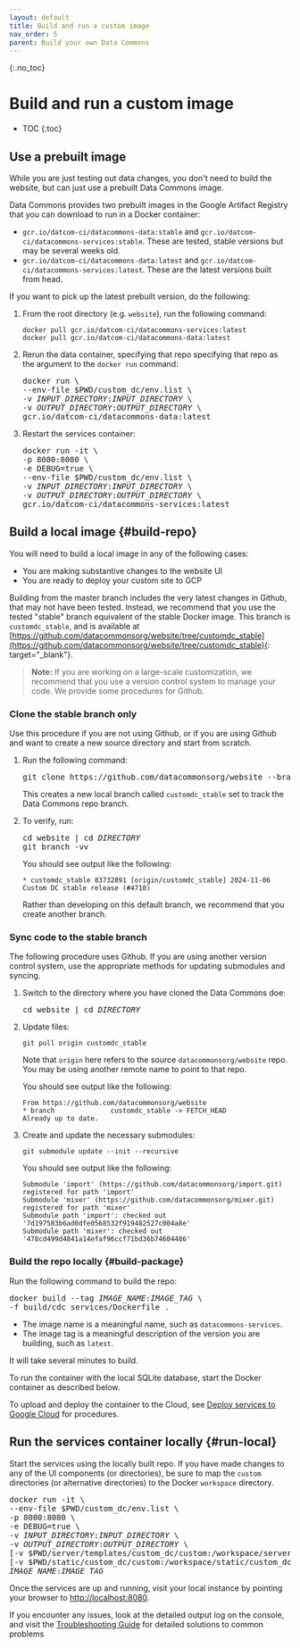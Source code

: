 ```yaml
---
layout: default
title: Build and run a custom image
nav_order: 5
parent: Build your own Data Commons
---
```


{:.no_toc}
# Build and run a custom image

* TOC
{:toc}


## Use a prebuilt image

While you are just testing out data changes, you don't need to build the website, but can just use a prebuilt Data Commons image.

Data Commons provides two prebuilt images in the Google Artifact Registry that you can download to run in a Docker container:

- `gcr.io/datcom-ci/datacommons-data:stable` and `gcr.io/datcom-ci/datacommons-services:stable`. These are tested, stable versions but may be several weeks old.
- `gcr.io/datcom-ci/datacommons-data:latest` and `gcr.io/datcom-ci/datacommons-services:latest`. These are the latest versions built from head.

If you want to pick up the latest prebuilt version, do the following:

1. From the root directory (e.g. `website`), run the following command:
   ```shell  
   docker pull gcr.io/datcom-ci/datacommons-services:latest
   docker pull gcr.io/datcom-ci/datacommons-data:latest
   ```
   
1. Rerun the data container, specifying that repo specifying that repo as the argument to the `docker run` command:
   <pre>docker run \
   --env-file $PWD/custom_dc/env.list \
   -v <var>INPUT_DIRECTORY</var>:<var>INPUT_DIRECTORY</var> \
   -v <var>OUTPUT_DIRECTORY</var>:<var>OUTPUT_DIRECTORY</var> \
   gcr.io/datcom-ci/datacommons-data:latest
   </pre>

1. Restart the services container:
   <pre>docker run -it \
   -p 8080:8080 \
   -e DEBUG=true \
   --env-file $PWD/custom_dc/env.list \
   -v <var>INPUT_DIRECTORY</var>:<var>INPUT_DIRECTORY</var> \
   -v <var>OUTPUT_DIRECTORY</var>:<var>OUTPUT_DIRECTORY</var> \
   gcr.io/datcom-ci/datacommons-services:latest
   </pre>

## Build a local image {#build-repo}
You will need to build a local image in any of the following cases:
- You are making substantive changes to the website UI
- You are ready to deploy your custom site to GCP

Building from the master branch includes the very latest changes in Github, that may not have been tested. Instead, we recommend that you use the tested "stable" branch equivalent of the stable Docker image. This branch is `customdc_stable`, and is available at [https://github.com/datacommonsorg/website/tree/customdc_stable](https://github.com/datacommonsorg/website/tree/customdc_stable){: target="_blank"}.

> **Note:** If you are working on a large-scale customization, we recommend that you use a version control system to manage your code. We provide some procedures for Github.

### Clone the stable branch only

Use this procedure if you are not using Github, or if you are using Github and want to create a new source directory and start from scratch.

1. Run the following command:
   <pre>
   git clone https://github.com/datacommonsorg/website --branch customdc_stable --single-branch  [<var>DIRECTORY</var>]
   </pre>
   This creates a new local branch called `customdc_stable` set to track the Data Commons repo branch. 
1. To verify, run:
   <pre>
   cd website | cd <var>DIRECTORY</var>
   git branch -vv
   </pre>
   You should see output like the following:

   ```
   * customdc_stable 83732891 [origin/customdc_stable] 2024-11-06 Custom DC stable release (#4710)
   ```
   Rather than developing on this default branch, we recommend that you create another branch.

### Sync code to the stable branch

The following procedure uses Github. If you are using another version control system, use the appropriate methods for updating submodules and syncing.

1. Switch to the directory where you have cloned the Data Commons doe:
   <pre>
   cd website | cd <var>DIRECTORY</var>
   </pre>

1. Update files:
   ```
   git pull origin customdc_stable
   ```
   Note that `origin` here refers to the source `datacommonsorg/website` repo. You may be using another remote name to point to that repo.

   You should see output like the following:
   ```
   From https://github.com/datacommonsorg/website
   * branch              customdc_stable -> FETCH_HEAD
   Already up to date.
   ```

1. Create and update the necessary submodules:
   ```
   git submodule update --init --recursive
   ```
   You should see output like the following:
   ```
   Submodule 'import' (https://github.com/datacommonsorg/import.git) registered for path 'import'
   Submodule 'mixer' (https://github.com/datacommonsorg/mixer.git) registered for path 'mixer'
   Submodule path 'import': checked out '7d197583b6ad0dfe0568532f919482527c004a8e'
   Submodule path 'mixer': checked out '478cd499d4841a14efaf96ccf71bd36b74604486'
   ```

### Build the repo locally {#build-package}

Run the following command to build the repo:

<pre>
docker build --tag <var>IMAGE_NAME</var>:<var>IMAGE_TAG</var> \
-f build/cdc_services/Dockerfile .
</pre>

- The image name is a meaningful name, such as `datacommons-services`.
- The image tag is a meaningful description of the version you are building, such as `latest`.

It will take several minutes to build.

To run the container with the local SQLite database, start the Docker container as described below.

To upload and deploy the container to the Cloud, see [Deploy services to Google Cloud](/custom_dc/deploy_cloud.html) for procedures.

## Run the services container locally {#run-local}

Start the services using the locally built repo. If you have made changes to any of the UI components (or directories), be sure to map the `custom` directories (or alternative directories) to the Docker `workspace` directory.

<pre>docker run -it \
--env-file $PWD/custom_dc/env.list \
-p 8080:8080 \
-e DEBUG=true \
-v <var>INPUT_DIRECTORY</var>:<var>INPUT_DIRECTORY</var> \
-v <var>OUTPUT_DIRECTORY</var>:<var>OUTPUT_DIRECTORY</var> \
[-v $PWD/server/templates/custom_dc/custom:/workspace/server/templates/custom_dc/custom \]
[-v $PWD/static/custom_dc/custom:/workspace/static/custom_dc/custom \]
<var>IMAGE_NAME</var>:<var>IMAGE_TAG</var>
</pre>

Once the services are up and running, visit your local instance by pointing your browser to [http://localhost:8080](http://localhost:8080). 

If you encounter any issues, look at the detailed output log on the console, and visit the [Troubleshooting Guide](/custom_dc/troubleshooting.html) for detailed solutions to common problems

